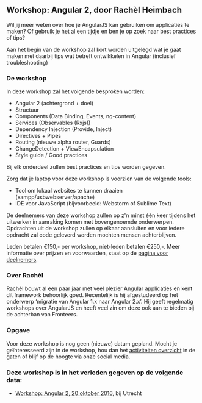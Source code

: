 <h2>Workshop: Angular 2, door Rachèl Heimbach</h2>
<p>Wil jij meer weten over hoe je AngularJS kan gebruiken om applicaties te maken? Of gebruik je het al een tijdje en ben je op zoek naar best practices of tips?</p>
<p>Aan het begin van de workshop zal kort worden uitgelegd wat je gaat maken met daarbij tips wat betreft ontwikkelen in Angular (inclusief troubleshooting)</p>
<h3>De workshop</h3>
<p>In deze workshop zal het volgende besproken worden:</p>
<ul>
<li>Angular 2 (achtergrond + doel)</li>
<li>Structuur</li>
<li>Components (Data Binding, Events, ng-content)</li>
<li>Services (Observables (Rxjs))</li>
<li>Dependency Injection (Provide, Inject)</li>
<li>Directives + Pipes</li>
<li>Routing (nieuwe alpha router, Guards)</li>
<li>ChangeDetection + ViewEncapsulation</li>
<li>Style guide / Good practices</li>
</ul>
<p>Bij elk onderdeel zullen best practices en tips worden gegeven.</p>
<p>Zorg dat je laptop voor deze workshop is voorzien van de volgende tools:</p>
<ul>
<li>Tool om lokaal websites te kunnen draaien (xampp/usbwebserver/apache)</li>
<li>IDE voor JavaScript (bijvoorbeeld: Webstorm of Sublime Text)</li>
</ul>
<p>De deelnemers van deze workshop zullen op z'n minst één keer tijdens het uitwerken in aanraking komen met bovengenoemde onderwerpen. Opdrachten uit de workshop zullen op elkaar aansluiten en voor iedere opdracht zal code geleverd worden mochten mensen achterblijven.</p>
<p>Leden betalen €150,- per workshop, niet-leden betalen €250,-. Meer informatie over prijzen en voorwaarden, staat op de <a href="/nl/workshops-archief/voor-deelnemers">pagina voor deelnemers</a>.</p>
<h3>Over Rachèl</h3>
<p>Rachèl bouwt al een paar jaar met veel plezier Angular applicaties en kent dit framework behoorlijk goed. Recentelijk is hij afgestudeerd op het onderwerp ‘migratie van Angular 1.x naar Angular 2.x’. Hij geeft regelmatig workshops over AngularJS en heeft veel zin om deze ook aan te bieden bij de achterban van Fronteers.</p>
<h3>Opgave</h3>
<p>Voor deze workshop is nog geen (nieuwe) datum gepland. Mocht je geïnteresseerd zijn in de workshop, hou dan het <a href="/nl/activiteiten/">activiteiten overzicht</a> in de gaten of blijf op de hoogte via onze social media.</p>
<h3>Deze workshop is in het verleden gegeven op de volgende data: </h3>
<ul>
<li><a href="/nl/workshops-archief/angular-2-rachel-heimbach/20-oktober-2016">Workshop: Angular 2, 20 oktober 2016</a>, bij Utrecht</li>
</ul>

